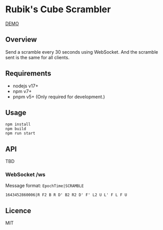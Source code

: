 # Rubik's Cube Scrambler
[DEMO](https://uminus-scrambler.herokuapp.com/)

## Overview
Send a scramble every 30 seconds using WebSocket.
And the scramble sent is the same for all clients.

## Requirements
- nodejs v17+
- npm v7+
- pnpm v5+ (Only required for development.)

## Usage
```shell
npm install
npm build
npm run start
```

## API
TBD
### WebSocket /ws
Message format: `EpochTime|SCRAMBLE`

```
1643452860006|R F2 B R D' B2 R2 D' F' L2 U L' F L F U
```

## Licence
MIT